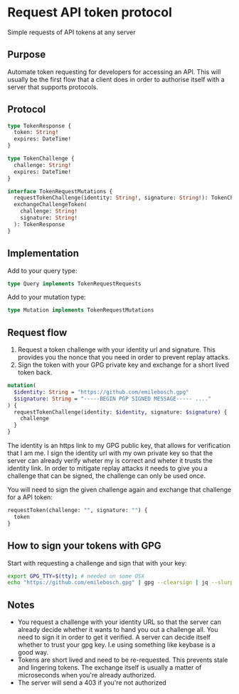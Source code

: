 # Request API token protocol

Simple requests of API tokens at any server

## Purpose

Automate token requesting for developers for accessing an API. This will usually be the first flow that a client does in order to authorise itself with a server that supports protocols.

## Protocol

```graphql
type TokenResponse {
  token: String!
  expires: DateTime!
}

type TokenChallenge {
  challenge: String!
  expires: DateTime!
}

interface TokenRequestMutations {
  requestTokenChallenge(identity: String!, signature: String!): TokenChallenge
  exchangeChallengeToken(
    challenge: String!
    signature: String!
  ): TokenResponse
}
```

## Implementation

Add to your query type:

```graphql
type Query implements TokenRequestRequests
```

Add to your mutation type:

```graphql
type Mutation implements TokenRequestMutations
```

## Request flow

1. Request a token challenge with your identity url and signature. This provides you the nonce that you need in order to prevent replay attacks.
2. Sign the token with your GPG private key and exchange for a short lived token back.

```graphql
mutation(
  $identity: String = "https://github.com/emilebosch.gpg"
  $signature: String = "-----BEGIN PGP SIGNED MESSAGE----- ...."
) {
  requestTokenChallenge(identity: $identity, signature: $signature) {
    challenge
  }
}
```

The identity is an https link to my GPG public key, that allows for verification that I am me. I sign the identity url with my own private key so that the server can already verify wheter my is correct and wheter it trusts the identity link. In order to mitigate replay attacks it needs to give you a challenge that can be signed, the challenge can only be used once.

You will need to sign the given challenge again and exchange that challenge for a API token:

```graphql
requestToken(challenge: "", signature: "") {
  token
}
```

## How to sign your tokens with GPG

Start with requesting a challenge and sign that with your key:

```bash
export GPG_TTY=$(tty); # needed on some OSX
echo "https://github.com/emilebosch.gpg" | gpg --clearsign | jq --slurp --raw-input
```

## Notes

- You request a challenge with your identity URL so that the server can already decide whether it wants to hand you out a challenge all. You need to sign it in order to get it verified. A server can decide itself whether to trust your gpg key. I.e using something like keybase is a good way.
- Tokens are short lived and need to be re-requested. This prevents stale and lingering tokens. The exchange itself is usually a matter of microseconds when you're already authorized.
- The server will send a 403 if you're not authorized
